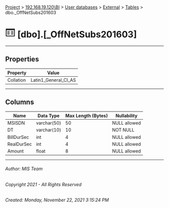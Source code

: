 #### 

[Project](../../../../index.md) > [192.168.19.120\\BI](../../../index.md) > [User databases](../../index.md) > [External](../index.md) > [Tables](Tables.md) > dbo._OffNetSubs201603

# ![Tables](../../../../Images/Table32.png) [dbo].[_OffNetSubs201603]

---

## <a name="#properties"></a>Properties

| Property | Value |
|---|---|
| Collation | Latin1_General_CI_AS |


---

## <a name="#columns"></a>Columns

| Name | Data Type | Max Length (Bytes) | Nullability |
|---|---|---|---|
| MSISDN | varchar(50) | 50 | NULL allowed |
| DT | varchar(10) | 10 | NOT NULL |
| BillDurSec | int | 4 | NULL allowed |
| RealDurSec | int | 4 | NULL allowed |
| Amount | float | 8 | NULL allowed |


---

###### Author:  MIS Team

###### Copyright 2021 - All Rights Reserved

###### Created: Monday, November 22, 2021 3:15:24 PM

